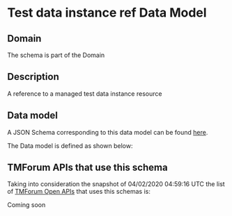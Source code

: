 # Test data instance ref Data Model

## Domain

The  schema is part of the  Domain

## Description

A reference to a managed test data instance resource

## Data model

A JSON Schema corresponding to this data model can be found
[here](https://github.com/tmforum-rand/schemas/blob/candidates/Common/TestDataInstanceRef.schema.json).

The Data model is defined as shown below:





## TMForum APIs that use this schema

Taking into consideration the snapshot of 04/02/2020 04:59:16 UTC the list of [TMForum Open APIs](https://www.tmforum.org/open-apis/) that uses this schemas is:

Coming soon